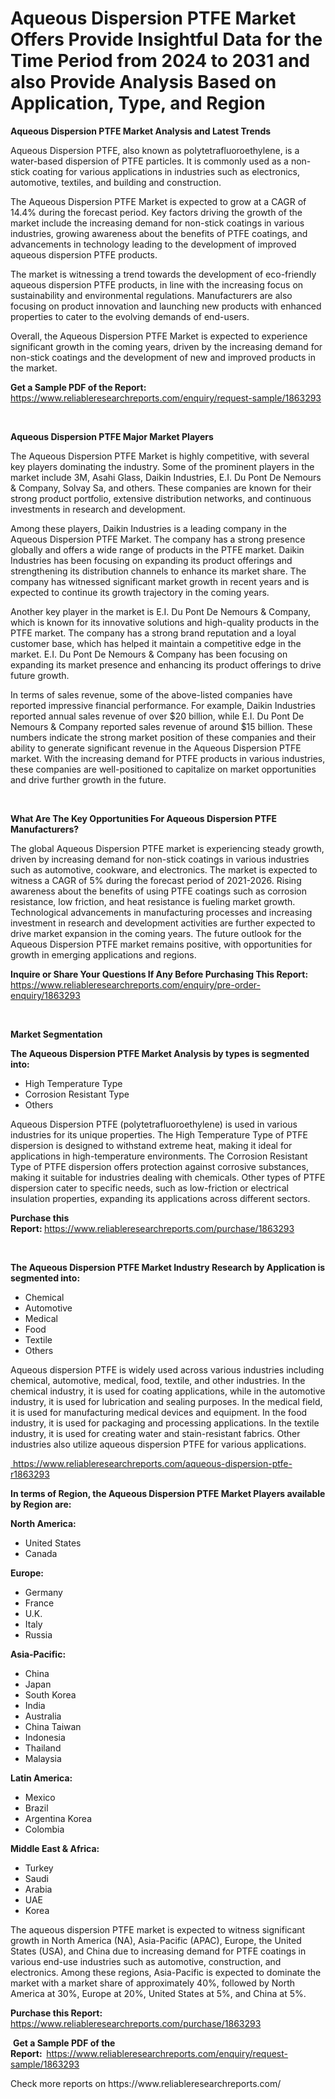 <p><h1>Aqueous Dispersion PTFE Market Offers Provide Insightful Data for the Time Period from 2024 to 2031 and also Provide Analysis Based on Application, Type, and Region</h1></p><p><strong>Aqueous Dispersion PTFE Market Analysis and Latest Trends</strong></p>
<p><p>Aqueous Dispersion PTFE, also known as polytetrafluoroethylene, is a water-based dispersion of PTFE particles. It is commonly used as a non-stick coating for various applications in industries such as electronics, automotive, textiles, and building and construction.</p><p>The Aqueous Dispersion PTFE Market is expected to grow at a CAGR of 14.4% during the forecast period. Key factors driving the growth of the market include the increasing demand for non-stick coatings in various industries, growing awareness about the benefits of PTFE coatings, and advancements in technology leading to the development of improved aqueous dispersion PTFE products.</p><p>The market is witnessing a trend towards the development of eco-friendly aqueous dispersion PTFE products, in line with the increasing focus on sustainability and environmental regulations. Manufacturers are also focusing on product innovation and launching new products with enhanced properties to cater to the evolving demands of end-users.</p><p>Overall, the Aqueous Dispersion PTFE Market is expected to experience significant growth in the coming years, driven by the increasing demand for non-stick coatings and the development of new and improved products in the market.</p></p>
<p><strong>Get a Sample PDF of the Report:&nbsp;</strong> <a href="https://www.reliableresearchreports.com/enquiry/request-sample/1863293">https://www.reliableresearchreports.com/enquiry/request-sample/1863293</a></p>
<p>&nbsp;</p>
<p><strong>Aqueous Dispersion PTFE Major Market Players</strong></p>
<p><p>The Aqueous Dispersion PTFE Market is highly competitive, with several key players dominating the industry. Some of the prominent players in the market include 3M, Asahi Glass, Daikin Industries, E.I. Du Pont De Nemours & Company, Solvay Sa, and others. These companies are known for their strong product portfolio, extensive distribution networks, and continuous investments in research and development.</p><p>Among these players, Daikin Industries is a leading company in the Aqueous Dispersion PTFE Market. The company has a strong presence globally and offers a wide range of products in the PTFE market. Daikin Industries has been focusing on expanding its product offerings and strengthening its distribution channels to enhance its market share. The company has witnessed significant market growth in recent years and is expected to continue its growth trajectory in the coming years.</p><p>Another key player in the market is E.I. Du Pont De Nemours & Company, which is known for its innovative solutions and high-quality products in the PTFE market. The company has a strong brand reputation and a loyal customer base, which has helped it maintain a competitive edge in the market. E.I. Du Pont De Nemours & Company has been focusing on expanding its market presence and enhancing its product offerings to drive future growth.</p><p>In terms of sales revenue, some of the above-listed companies have reported impressive financial performance. For example, Daikin Industries reported annual sales revenue of over $20 billion, while E.I. Du Pont De Nemours & Company reported sales revenue of around $15 billion. These numbers indicate the strong market position of these companies and their ability to generate significant revenue in the Aqueous Dispersion PTFE market. With the increasing demand for PTFE products in various industries, these companies are well-positioned to capitalize on market opportunities and drive further growth in the future.</p></p>
<p>&nbsp;</p>
<p><strong>What Are The Key Opportunities For Aqueous Dispersion PTFE Manufacturers?</strong></p>
<p><p>The global Aqueous Dispersion PTFE market is experiencing steady growth, driven by increasing demand for non-stick coatings in various industries such as automotive, cookware, and electronics. The market is expected to witness a CAGR of 5% during the forecast period of 2021-2026. Rising awareness about the benefits of using PTFE coatings such as corrosion resistance, low friction, and heat resistance is fueling market growth. Technological advancements in manufacturing processes and increasing investment in research and development activities are further expected to drive market expansion in the coming years. The future outlook for the Aqueous Dispersion PTFE market remains positive, with opportunities for growth in emerging applications and regions.</p></p>
<p><strong>Inquire or Share Your Questions If Any Before Purchasing This Report:</strong> <a href="https://www.reliableresearchreports.com/enquiry/pre-order-enquiry/1863293">https://www.reliableresearchreports.com/enquiry/pre-order-enquiry/1863293</a></p>
<p>&nbsp;</p>
<p><strong>Market Segmentation</strong></p>
<p><strong>The Aqueous Dispersion PTFE Market Analysis by types is segmented into:</strong></p>
<p><ul><li>High Temperature Type</li><li>Corrosion Resistant Type</li><li>Others</li></ul></p>
<p><p>Aqueous Dispersion PTFE (polytetrafluoroethylene) is used in various industries for its unique properties. The High Temperature Type of PTFE dispersion is designed to withstand extreme heat, making it ideal for applications in high-temperature environments. The Corrosion Resistant Type of PTFE dispersion offers protection against corrosive substances, making it suitable for industries dealing with chemicals. Other types of PTFE dispersion cater to specific needs, such as low-friction or electrical insulation properties, expanding its applications across different sectors.</p></p>
<p><strong>Purchase this Report:&nbsp;</strong><a href="https://www.reliableresearchreports.com/purchase/1863293">https://www.reliableresearchreports.com/purchase/1863293</a></p>
<p>&nbsp;</p>
<p><strong>The Aqueous Dispersion PTFE Market Industry Research by Application is segmented into:</strong></p>
<p><ul><li>Chemical</li><li>Automotive</li><li>Medical</li><li>Food</li><li>Textile</li><li>Others</li></ul></p>
<p><p>Aqueous dispersion PTFE is widely used across various industries including chemical, automotive, medical, food, textile, and other industries. In the chemical industry, it is used for coating applications, while in the automotive industry, it is used for lubrication and sealing purposes. In the medical field, it is used for manufacturing medical devices and equipment. In the food industry, it is used for packaging and processing applications. In the textile industry, it is used for creating water and stain-resistant fabrics. Other industries also utilize aqueous dispersion PTFE for various applications.</p></p>
<p><a href="https://www.reliableresearchreports.com/aqueous-dispersion-ptfe-r1863293">&nbsp;https://www.reliableresearchreports.com/aqueous-dispersion-ptfe-r1863293</a></p>
<p><strong>In terms of Region, the Aqueous Dispersion PTFE Market Players available by Region are:</strong></p>
<p>
    <p> <strong> North America: </strong>
        <ul>
            <li>United States</li>
            <li>Canada</li>
        </ul>
        </p> 
    <p> <strong> Europe: </strong>
        <ul>
            <li>Germany</li>
            <li>France</li>
            <li>U.K.</li>
            <li>Italy</li>
            <li>Russia</li>
        </ul>
        </p> 
    <p> <strong> Asia-Pacific: </strong>
        <ul>
            <li>China</li>
            <li>Japan</li>
            <li>South Korea</li>
            <li>India</li>
            <li>Australia</li>
            <li>China Taiwan</li>
            <li>Indonesia</li>
            <li>Thailand</li>
            <li>Malaysia</li>
        </ul>
        </p> 
    <p> <strong> Latin America: </strong>
        <ul>
            <li>Mexico</li>
            <li>Brazil</li>
            <li>Argentina Korea</li>
            <li>Colombia</li>
        </ul>
        </p> 
    <p> <strong> Middle East & Africa: </strong>
        <ul>
            <li>Turkey</li>
            <li>Saudi</li>
            <li>Arabia</li>
            <li>UAE</li>
            <li>Korea</li>
        </ul>
    </p>
    </p>
<p><p>The aqueous dispersion PTFE market is expected to witness significant growth in North America (NA), Asia-Pacific (APAC), Europe, the United States (USA), and China due to increasing demand for PTFE coatings in various end-use industries such as automotive, construction, and electronics. Among these regions, Asia-Pacific is expected to dominate the market with a market share of approximately 40%, followed by North America at 30%, Europe at 20%, United States at 5%, and China at 5%.</p></p>
<p><strong>Purchase this Report: </strong><a href="https://www.reliableresearchreports.com/purchase/1863293">https://www.reliableresearchreports.com/purchase/1863293</a></p>
<p>&nbsp;<strong>Get a Sample PDF of the Report:&nbsp;&nbsp;</strong><a href="https://www.reliableresearchreports.com/enquiry/request-sample/1863293">https://www.reliableresearchreports.com/enquiry/request-sample/1863293</a></p>
<p><strong></strong></p>
<p>Check more reports on https://www.reliableresearchreports.com/</p>